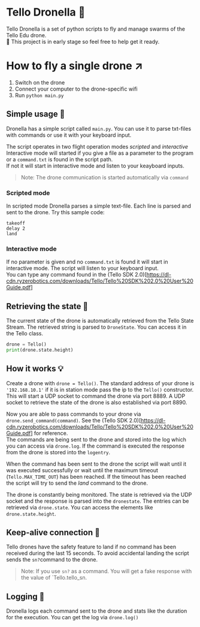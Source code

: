 # Tello Dronella :rocket:

Tello Dronella is a set of python scripts to fly and manage swarms of the Tello Edu drone.  
:construction: This project is in early stage so feel free to help get it ready.

# How to fly a single drone :arrow_upper_right: 

1. Switch on the drone
1. Connect your computer to the drone-specific wifi
1. Run `python main.py`

## Simple usage :rocket:

Dronella has a simple script called `main.py`. You can use it to parse txt-files with commands or use it with your keyboard input.

The script operates in two flight operation modes _scripted_ and _interactive_  
Interactive mode will started if you give a file as a parameter to the program or a `command.txt` is found in the script path.  
If not it will start in interactive mode and listen to your keayboard inputs.

> Note: The drone communication is started automatically via `command`

### Scripted mode 

In scripted mode Dronella parses a simple text-file. Each line is parsed and sent to the drone. Try this sample code:

```
takeoff
delay 2
land
```

### Interactive mode

If no parameter is given and no `command.txt` is found it will start in interactive mode. The script will listen to your keyboard input.  
You can type any command found in the (Tello SDK 2.0)[https://dl-cdn.ryzerobotics.com/downloads/Tello/Tello%20SDK%202.0%20User%20Guide.pdf]

## Retrieving the state :wrench:

The current state of the drone is automatically retrieved from the Tello State Stream. The retrieved string is parsed to `DroneState`. You can access it in the Tello class.

```python
drone = Tello()
print(drone.state.height)
```

## How it works :bulb:

Create a drone with `drone = Tello()`. The standard address of your drone is `'192.168.10.1'` if it is in station mode pass the ip to the `Tello()` constructor.
This will start a UDP socket to command the drone via port 8889. A UDP socket to retrieve the state of the drone is also established via port 8890.

Now you are able to pass commands to your drone via `drone.send_command(command)`. See the (Tello SDK 2.0)[https://dl-cdn.ryzerobotics.com/downloads/Tello/Tello%20SDK%202.0%20User%20Guide.pdf] for reference.  
The commands are being sent to the drone and stored into the log which you can access via `drone.log`. If the command is executed the response from the drone is stored into the `logentry`.

When the command has been sent to the drone the script will wait until it was executed successfully or wait until the maximum timeout (`Tello.MAX_TIME_OUT`) has been reached. If the timeout has been reached the script will try to send the _land_ command to the drone.

The drone is constantly being monitored. The state is retrieved via the UDP socket and the response is parsed into the `dronestate`. The entries can be retrieved via `drone.state`. You can access the elements like `drone.state.height`.

## Keep-alive connection :satellite:

Tello drones have the safety feature to land if no command has been received during the last 15 seconds. To avoid accidental landing the script sends the `sn?`command to the drone.

> Note: If you use `sn?` as a command. You will get a fake response with the value of `Tello.tello_sn.

## Logging :page_facing_up:

Dronella logs each command sent to the drone and stats like the duration for the execution. You can get the log via `drone.log()`